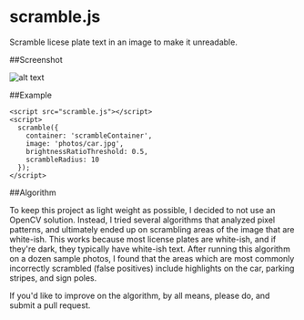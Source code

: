 scramble.js
=========

Scramble licese plate text in an image to make it unreadable.

##Screenshot

![alt text][logo]

[logo]: https://raw.github.com/ericdrowell/scramble/master/screenshot.png "scramble.js screenshot"

##Example
    <div id="scramberContainer"></div>

    <script src="scramble.js"></script>
    <script>
      scramble({
        container: 'scrambleContainer',
        image: 'photos/car.jpg',
        brightnessRatioThreshold: 0.5,
        scrambleRadius: 10
      });
    </script>

##Algorithm

To keep this project as light weight as possible, I decided to not use an OpenCV solution.  Instead, I tried several algorithms that analyzed pixel patterns, and ultimately ended up on scrambling areas of the image that are white-ish.  This works because most license plates are white-ish, and if they're dark, they typically have white-ish text.  After running this algorithm on a dozen sample photos, I found that the areas which are most commonly incorrectly scrambled (false positives) include highlights on the car, parking stripes, and sign poles.

If you'd like to improve on the algorithm, by all means, please do, and submit a pull request.


